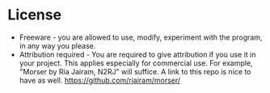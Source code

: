 # License
- Freeware - you are allowed to use, modify, experiment with the program, in any way you please. 
- Attribution required - You are required to give attribution if you use it in your project. This applies especially for commercial use. For example, "Morser by Ria Jairam, N2RJ" will suffice. A link to this repo is nice to have as well. https://github.com/rjairam/morser/
